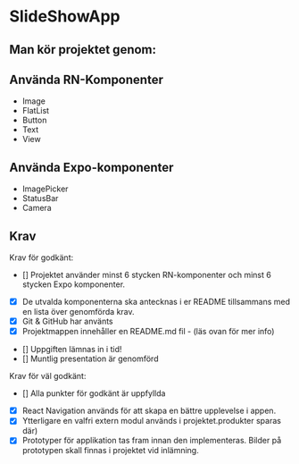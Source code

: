 # SlideShowApp

## Man kör projektet genom:

## Använda RN-Komponenter

- Image
- FlatList
- Button
- Text
- View

## Använda Expo-komponenter

- ImagePicker
- StatusBar
- Camera

## Krav

Krav för godkänt:

- [] Projektet använder minst 6 stycken RN-komponenter och minst 6 stycken Expo komponenter.
- [X] De utvalda komponenterna ska antecknas i er README tillsammans med en lista över genomförda krav.
- [x] Git & GitHub har använts
- [x] Projektmappen innehåller en README.md fil - (läs ovan för mer info)
- [] Uppgiften lämnas in i tid!
- [] Muntlig presentation är genomförd

Krav för väl godkänt:

- [] Alla punkter för godkänt är uppfyllda
- [x] React Navigation används för att skapa en bättre upplevelse i appen.
- [x] Ytterligare en valfri extern modul används i projektet.produkter sparas där)
- [x] Prototyper för applikation tas fram innan den implementeras. Bilder på prototypen skall finnas i projektet vid inlämning.
